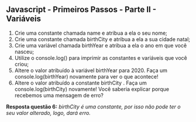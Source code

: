 ## Javascript - Primeiros Passos - Parte II - Variáveis

1. Crie uma constante chamada name e atribua a ela o seu nome;
2. Crie uma constante chamada birthCity e atribua a ela a sua cidade natal;
3. Crie uma variável chamada birthYear e atribua a ela o ano em que você nasceu;
4. Utilize o console.log() para imprimir as constantes e variáveis que você criou;
5. Altere o valor atribuído à variável birthYear para 2020. Faça um console.log(birthYear) novamente para ver o que acontece!
6. Altere o valor atribuído a constante birthCity . Faça um console.log(birthCity) novamente! Você saberia explicar porque recebemos uma mensagem de erro?

**Resposta questão 6:**
*birthCity é uma constante, por isso não pode ter o seu valor alterado, logo, dará erro.*
